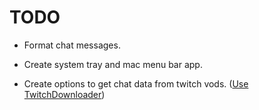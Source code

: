 # TODO 


- Format chat messages.

- Create system tray and mac menu bar app.

- Create options to get chat data from twitch vods. ([Use TwitchDownloader](https://github.com/lay295/TwitchDownloader))
